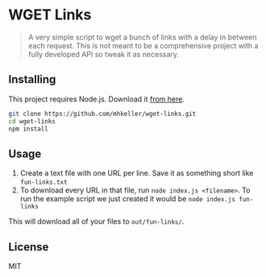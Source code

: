 WGET Links
===

> A very simple script to wget a bunch of links with a delay in between each request. This is not meant to be a comprehensive project with a fully developed API so tweak it as necessary.

## Installing

This project requires Node.js. Download it [from here](https://nodejs.org/).

```sh
git clone https://github.com/mhkeller/wget-links.git
cd wget-links
npm install
```

## Usage

1. Create a text file with one URL per line. Save it as something short like `fun-links.txt`
2. To download every URL in that file, run `node index.js <filename>`. To run the example script we just created it would be `node index.js fun-links`

This will download all of your files to `out/fun-links/`.

## License

MIT
